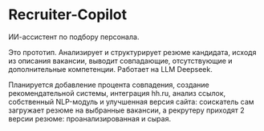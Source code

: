 # Recruiter-Copilot
ИИ-ассистент по подбору персонала.

Это прототип.
Анализирует и структурирует резюме кандидата, исходя из описания вакансии, выводит совпадающие, отсутствующие и дополнительные компетенции. Работает на LLM Deepseek.

Планируется добавление процента совпадения, создание рекомендательной системы, интеграция hh.ru, анализ ссылок, собственный NLP-модуль и улучшенная версия сайта: соискатель сам загружает резюме на выбранные вакансии, а рекрутеру приходят 2 версии резюме: проанализированная и сырая.
